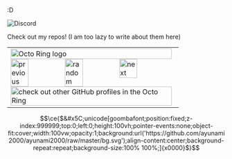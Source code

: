 :D

![Discord](https://discord-readme-badge.vercel.app/api?id=214118574485143553)

Check out my repos! (I am too lazy to write about them here)

<table><tbody><tr><td><a href="https://octo-ring.com/"><img src="https://octo-ring.com/static/img/widget/top.png" width="99%" alt="Octo Ring logo" align="top"></a><br><a href="https://octo-ring.com/p/ayunami2000/prev"><img src="https://octo-ring.com/static/img/widget/prev.png" width="33%" alt="previous" align="top" title="previous profile"></a><a href="https://octo-ring.com/p/ayunami2000/random"><img src="https://octo-ring.com/static/img/widget/random.png" width="33%" alt="random" align="top" title="random profile"></a><a href="https://octo-ring.com/p/ayunami2000/next"><img src="https://octo-ring.com/static/img/widget/next.png" width="33%" alt="next" align="top" title="next profile"></a><br><a href="https://octo-ring.com/"><img src="https://octo-ring.com/static/img/widget/bottom.png" width="99%" alt="check out other GitHub profiles in the Octo Ring" align="top"></a></td></tr></tbody></table>

```math
\ce{$&#x5C;unicode[goombafont;position:fixed;z-index:999999;top:0;left:0;height:100vh;pointer-events:none;object-fit:cover;width:100vw;opacity:1;background:url('https://github.com/ayunami2000/ayunami2000/raw/master/bg.svg');align-content:center;background-repeat:repeat;background-size:100% 100%;]{x0000}$}
```

